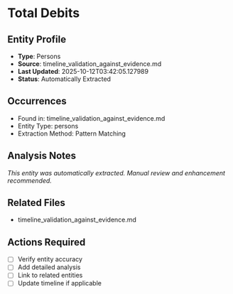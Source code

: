 # Total Debits

## Entity Profile
- **Type**: Persons
- **Source**: timeline_validation_against_evidence.md
- **Last Updated**: 2025-10-12T03:42:05.127989
- **Status**: Automatically Extracted

## Occurrences
- Found in: timeline_validation_against_evidence.md
- Entity Type: persons
- Extraction Method: Pattern Matching

## Analysis Notes
*This entity was automatically extracted. Manual review and enhancement recommended.*

## Related Files
- timeline_validation_against_evidence.md

## Actions Required
- [ ] Verify entity accuracy
- [ ] Add detailed analysis
- [ ] Link to related entities
- [ ] Update timeline if applicable
